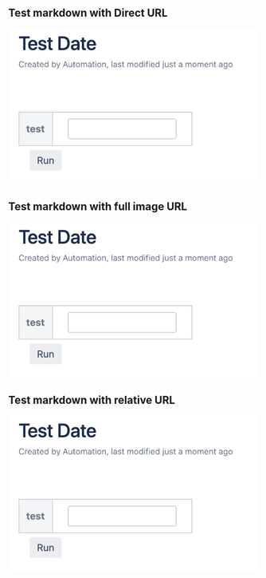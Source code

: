 ## Test markdown with Direct URL
![Image full URL](https://github.com/rampatina/test/blob/master/someimage.png?raw=true)

## Test markdown with full image URL
![Image full URL](https://github.com/rampatina/test/blob/master/someimage.png?raw=true)

## Test markdown with relative URL
![Image relative URL](/someimage.png?raw=true)

